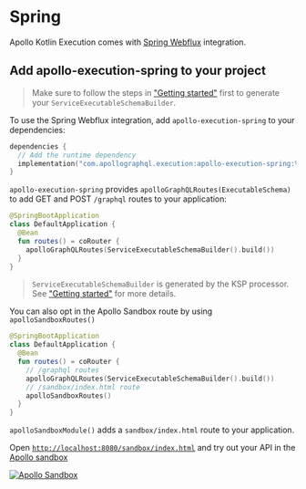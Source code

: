 # Spring

Apollo Kotlin Execution comes with [Spring Webflux](https://docs.spring.io/spring-framework/reference/web/webflux.html) integration.

## Add apollo-execution-spring to your project

> Make sure to follow the steps in ["Getting started"](getting-started.md) first to generate your `ServiceExecutableSchemaBuilder`.

To use the Spring Webflux integration, add `apollo-execution-spring` to your dependencies:

```kotlin
dependencies {
  // Add the runtime dependency
  implementation("com.apollographql.execution:apollo-execution-spring:%latest_version%")
}
```

`apollo-execution-spring` provides `apolloGraphQLRoutes(ExecutableSchema)` to add GET and POST `/graphql` routes to your application:

```kotlin
@SpringBootApplication
class DefaultApplication {
  @Bean
  fun routes() = coRouter {
    apolloGraphQLRoutes(ServiceExecutableSchemaBuilder().build())
  }
}
```

> `ServiceExecutableSchemaBuilder` is generated by the KSP processor. See ["Getting started"](getting-started.md) for more details.

You can also opt in the Apollo Sandbox route by using `apolloSandboxRoutes()`

```kotlin
@SpringBootApplication
class DefaultApplication {
  @Bean
  fun routes() = coRouter {
    // /graphql routes
    apolloGraphQLRoutes(ServiceExecutableSchemaBuilder().build())
    // /sandbox/index.html route
    apolloSandboxRoutes()
  }
}
```

`apolloSandboxModule()` adds a `sandbox/index.html` route to your application.

Open [`http://localhost:8080/sandbox/index.html`](http://localhost:8080/sandbox/index.html) and try out your API in the [Apollo sandbox](https://www.apollographql.com/docs/graphos/explorer/sandbox/)

[![Apollo Sandbox](sandbox.png)](http://localhost:8080/sandbox/index.html)
